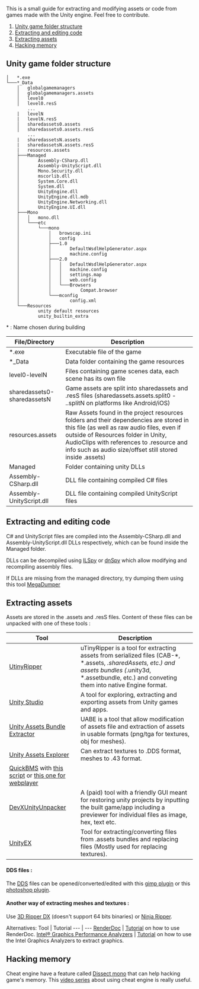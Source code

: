 This is a small guide for extracting and modifying assets or code from games made with the Unity engine. Feel free to contribute.

1. [Unity game folder structure](#unity-game-folder-structure)
2. [Extracting and editing code](#extracting-and-editing-code)
3. [Extracting assets](#extracting-assets)
4. [Hacking memory](#hacking-memory)

## Unity game folder structure

```
│   *.exe
└───*_Data
    │   globalgamemanagers
    │   globalgamemanagers.assets
    │   level0
    │   level0.resS
        ...
    |   levelN
    |   levelN.resS
    │   sharedassets0.assets
    │   sharedassets0.assets.resS
        ...
    |   sharedassetsN.assets
    |   sharedassetsN.assets.resS
    |   resources.assets
    ├───Managed
    │       Assembly-CSharp.dll
    │       Assembly-UnityScript.dll
    │       Mono.Security.dll
    │       mscorlib.dll
    │       System.Core.dll
    │       System.dll
    │       UnityEngine.dll
    │       UnityEngine.dll.mdb
    │       UnityEngine.Networking.dll
    │       UnityEngine.UI.dll
    ├───Mono
    │   │   mono.dll
    │   └───etc
    │       └───mono
    │           │   browscap.ini
    │           │   config
    │           ├───1.0
    │           │       DefaultWsdlHelpGenerator.aspx
    │           │       machine.config
    │           ├───2.0
    │           │   │   DefaultWsdlHelpGenerator.aspx
    │           │   │   machine.config
    │           │   │   settings.map
    │           │   │   web.config
    │           │   └───Browsers
    │           │           Compat.browser
    │           └───mconfig
    │                   config.xml
    └───Resources
            unity default resources
            unity_builtin_extra
```

\* : Name chosen during building

File/Directory | Description
--- | ---
*.exe | Executable file of the game
*_Data | Data folder containing the game resources
level0-levelN | Files containing game scenes data, each scene has its own file
sharedassets0-sharedassetsN | Game assets are split into sharedassets and .resS files (sharedassets.assets.split0 - ..splitN on platforms like Android/iOS)
resources.assets | Raw Assets found in the project resources folders and their dependencies are stored in this file (as well as raw audio files, even if outside of Resources folder in Unity, AudioClips with references to .resource and info such as audio size/offset still stored inside .assets)
Managed | Folder containing unity DLLs
Assembly-CSharp.dll | DLL file containing compiled C# files
Assembly-UnityScript.dll | DLL file containing compiled UnityScript files

## Extracting and editing code

C# and UnityScript files are compiled into the Assembly-CSharp.dll and Assembly-UnityScript.dll DLLs respectively, which can be found inside the Managed folder.

DLLs can be decompiled using [ILSpy](http://ilspy.net/) or [dnSpy](https://github.com/0xd4d/dnSpy) which allow modifying and recompiling assembly files.

If DLLs are missing from the managed directory, try dumping them using this tool [MegaDumper](https://github.com/CodeCracker-Tools/MegaDumper)

## Extracting assets

Assets are stored in the .assets and .resS files. Content of these files can be unpacked with one of these tools :

Tool | Description
--- | ---
[UtinyRipper](https://github.com/mafaca/UtinyRipper) | uTinyRipper is a tool for extracting assets from serialized files (CAB-*, *.assets, *.sharedAssets, etc.) and assets bundles (*.unity3d, *.assetbundle, etc.) and conveting them into native Engine format.
[Unity Studio](https://github.com/RaduMC/UnityStudio) | A tool for exploring, extracting and exporting assets from Unity games and apps.
[Unity Assets Bundle Extractor](https://community.7daystodie.com/topic/1871-unity-assets-bundle-extractor/) | UABE is a tool that allow modification of assets file and extraction of assets in usable formats (png/tga for textures, obj for meshes).
[Unity Assets Explorer](http://zenhax.com/viewtopic.php?f=9&t=36) | Can extract textures to .DDS format, meshes to .43 format.
[QuickBMS](http://aluigi.altervista.org/quickbms.htm) with [this script](http://aluigi.altervista.org/bms/unity.bms) or [this one for webplayer](http://aluigi.org/papers/bms/unity3d_webplayer.bms) |
[DevXUnityUnpacker](https://devxdevelopment.com/Unpacker) | A (paid) tool with a friendly GUI meant for restoring unity projects by inputting the built game/app including a previewer for individual files as image, hex, text etc.
[UnityEX](https://yadi.sk/d/m3vFWoQ3j62Cr) | Tool for extracting/converting files from .assets bundles and replacing files (Mostly used for replacing textures).


#### DDS files :

The [DDS](https://en.wikipedia.org/wiki/DirectDraw_Surface) files can be opened/converted/edited with this [gimp plugin](http://registry.gimp.org/node/70) or this [photoshop plugin](https://developer.nvidia.com/nvidia-texture-tools-adobe-photoshop).

#### Another way of extracting meshes and textures :

Use [3D Ripper DX](http://www.deep-shadows.com/hax/3DRipperDX.htm) (doesn't support 64 bits binaries) or [Ninja Ripper](http://cgig.ru/en/2012/10/ho-to-use-ninja-ripper/).

Alternatives:
Tool | Tutorial
--- | ---
[RenderDoc](https://renderdoc.org/) | [Tutorial](https://www.youtube.com/watch?v=yPLxCm3SyPU) on how to use RenderDoc.
[Intel® Graphics Performance Analyzers](https://software.intel.com/content/www/us/en/develop/tools/graphics-performance-analyzers.html) | [Tutorial](https://forum.xentax.com/viewtopic.php?t=12262) on how to use the Intel Graphics Analyzers to extract graphics.

## Hacking memory

Cheat engine have a feature called [Dissect mono](https://wiki.cheatengine.org/index.php?title=Mono) that can help hacking game's memory. This [video series](https://www.youtube.com/playlist?list=PLNffuWEygffbue0tvx7IusDmfAthqmgS7) about using cheat engine is really useful.
